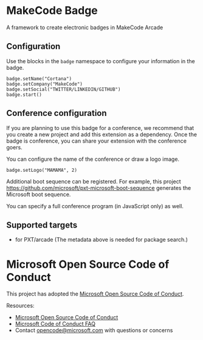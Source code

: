 ---
---

# MakeCode Badge

A framework to create electronic badges in MakeCode Arcade

## Configuration

Use the blocks in the ``badge`` namespace to configure your information in the badge.

```blocks
badge.setName("Cortana")
badge.setCompany("MakeCode")
badge.setSocial("TWITTER/LINKEDIN/GITHUB")
badge.start()
```

## Conference configuration

If you are planning to use this badge for a conference, we recommend that you
create a new project and add this extension as a dependency. Once the badge is conference,
you can share your extension with the conference goers. 

You can configure the name of the conference or draw a logo image.

```blocks
badge.setLogo("MAMAMA", 2)
```

Additional boot sequence can be registered. For example, 
this project https://github.com/microsoft/pxt-microsoft-boot-sequence
generates the Microsoft boot sequence.

You can specify a full conference program (in JavaScript only) as well.


## Supported targets

* for PXT/arcade
(The metadata above is needed for package search.)

# Microsoft Open Source Code of Conduct

This project has adopted the [Microsoft Open Source Code of Conduct](https://opensource.microsoft.com/codeofconduct/).

Resources:

- [Microsoft Open Source Code of Conduct](https://opensource.microsoft.com/codeofconduct/)
- [Microsoft Code of Conduct FAQ](https://opensource.microsoft.com/codeofconduct/faq/)
- Contact [opencode@microsoft.com](mailto:opencode@microsoft.com) with questions or concerns

<script src="https://makecode.com/gh-pages-embed.js"></script><script>makeCodeRender("https://arcade.makecode.com/", "{{ site.github.owner_name }}/{{ site.github.repository_name }}");</script>
